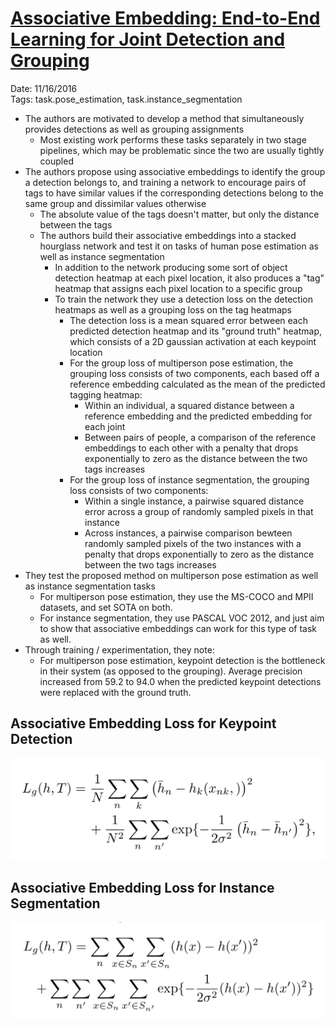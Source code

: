 # [Associative Embedding: End-to-End Learning for Joint Detection and Grouping](https://arxiv.org/abs/1611.05424)

Date: 11/16/2016  
Tags: task.pose_estimation, task.instance_segmentation

- The authors are motivated to develop a method that simultaneously provides detections as well as grouping assignments
    - Most existing work performs these tasks separately in two stage pipelines, which may be problematic since the two are usually tightly coupled
- The authors propose using associative embeddings to identify the group a detection belongs to, and training a network to encourage pairs of tags to have similar values if the corresponding detections belong to the same group and dissimilar values otherwise
    - The absolute value of the tags doesn't matter, but only the distance between the tags
    - The authors build their associative embeddings into a stacked hourglass network and test it on tasks of human pose estimation as well as instance segmentation
        - In addition to the network producing some sort of object detection heatmap at each pixel location, it also produces a "tag" heatmap that assigns each pixel location to a specific group
        - To train the network they use a detection loss on the detection heatmaps as well as a grouping loss on the tag heatmaps
            - The detection loss is a mean squared error between each predicted detection heatmap and its "ground truth" heatmap, which consists of a 2D gaussian activation at each keypoint location
            - For the group loss of multiperson pose estimation, the grouping loss consists of two components, each based off a reference embedding calculated as the mean of the predicted tagging heatmap:
                - Within an individual, a squared distance between a reference embedding and the predicted embedding for each joint
                - Between pairs of people, a comparison of the reference embeddings to each other with a penalty that drops exponentially to zero as the distance between the two tags increases
            - For the group loss of instance segmentation, the grouping loss consists of two components:
                - Within a single instance, a pairwise squared distance error across a group of randomly sampled pixels in that instance
                - Across instances, a pairwise comparison bewteen randomly sampled pixels of the two instances with a penalty that drops exponentially to zero as the distance between the two tags increases
- They test the proposed method on multiperson pose estimation as well as instance segmentation tasks
    - For multiperson pose estimation, they use the MS-COCO and MPII datasets, and set SOTA on both.
    - For instance segmentation, they use PASCAL VOC 2012, and just aim to show that associative embeddings can work for this type of task as well.
- Through training / experimentation, they note:
    - For multiperson pose estimation, keypoint detection is the bottleneck in their system (as opposed to the grouping). Average precision increased from 59.2 to 94.0 when the predicted keypoint detections were replaced with the ground truth.

## Associative Embedding Loss for Keypoint Detection

![](./images/associative_embedding_keypoint_detection.png)

## Associative Embedding Loss for Instance Segmentation

![](./images/associative_emedding_instance_segmentation.png)

